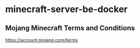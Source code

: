 # minecraft-server-be-docker

## Mojang Minecraft Terms and Conditions
https://account.mojang.com/terms
